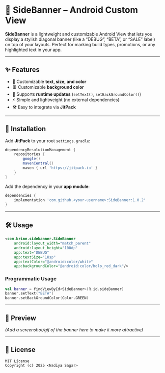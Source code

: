 # 📌 SideBanner – Android Custom View

**SideBanner** is a lightweight and customizable Android View that lets you display a stylish diagonal banner (like a “DEBUG”, “BETA”, or “SALE” label) on top of your layouts. Perfect for marking build types, promotions, or any highlighted text in your app.  

---

## ✨ Features
- 🎨 Customizable **text, size, and color**
- 🟥 Customizable **background color**
- 🔄 Supports **runtime updates** (`setText()`, `setBackGroundColor()`)
- ⚡ Simple and lightweight (no external dependencies)
- 🛠️ Easy to integrate via **JitPack**

---

## 🚀 Installation

Add **JitPack** to your root `settings.gradle`:
```gradle
dependencyResolutionManagement {
    repositories {
        google()
        mavenCentral()
        maven { url 'https://jitpack.io' }
    }
}
```

Add the dependency in your **app module**:
```gradle
dependencies {
    implementation 'com.github.<your-username>:SideBanner:1.0.2'
}
```

---

## 🛠️ Usage

```xml
<com.brine.sidebanner.SideBanner
    android:layout_width="match_parent"
    android:layout_height="100dp"
    app:text="DEBUG"
    app:textSize="18sp"
    app:textColor="@android:color/white"
    app:backgroundColor="@android:color/holo_red_dark"/>
```

### Programmatic Usage
```kotlin
val banner = findViewById<SideBanner>(R.id.sideBanner)
banner.setText("BETA")
banner.setBackGroundColor(Color.GREEN)
```

---

## 📸 Preview  
*(Add a screenshot/gif of the banner here to make it more attractive)*  

---

## 📝 License
```
MIT License
Copyright (c) 2025 <Nadiya Sagar>
```

